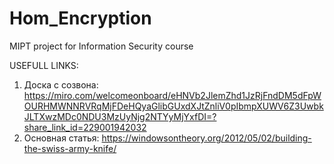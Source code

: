 # Hom_Encryption
MIPT project for Information Security course

USEFULL LINKS:
1. Доска с созвона:
https://miro.com/welcomeonboard/eHNVb2JlemZhd1JzRjFndDM5dFpWOURHMWNNRVRqMjFDeHQyaGlibGUxdXJtZnliV0pIbmpXUWV6Z3UwbkJLTXwzMDc0NDU3MzUyNjg2NTYyMjYxfDI=?share_link_id=229001942032
2. Основная статья:
https://windowsontheory.org/2012/05/02/building-the-swiss-army-knife/
